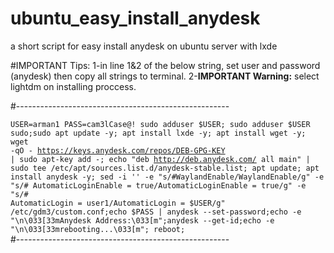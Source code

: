 # ubuntu_easy_install_anydesk
a short script for easy install anydesk on ubuntu server with lxde

#IMPORTANT Tips:
1-in line 1&2 of the below string, set user and password (anydesk) then copy all strings to terminal.
2-<b>IMPORTANT Warning:</b> select lightdm on installing proccess.

#-----------------------------------------------------
<br>
<code>
USER=arman1
PASS=cam3lCase@!
sudo adduser $USER; sudo adduser $USER sudo;sudo apt update -y; apt install lxde -y; apt install wget -y; wget -qO - https://keys.anydesk.com/repos/DEB-GPG-KEY | sudo apt-key add -; echo "deb http://deb.anydesk.com/ all main" | sudo tee /etc/apt/sources.list.d/anydesk-stable.list; apt update; apt install anydesk -y; sed -i ''  -e "s/#WaylandEnable/WaylandEnable/g" -e "s/#  AutomaticLoginEnable = true/AutomaticLoginEnable = true/g" -e "s/#  AutomaticLogin = user1/AutomaticLogin = $USER/g" /etc/gdm3/custom.conf;echo $PASS | anydesk --set-password;echo -e "\n\033[33mAnydesk Address:\033[m";anydesk --get-id;echo -e "\n\033[33mrebooting...\033[m"; reboot;
</code>
<br>
#-----------------------------------------------------
